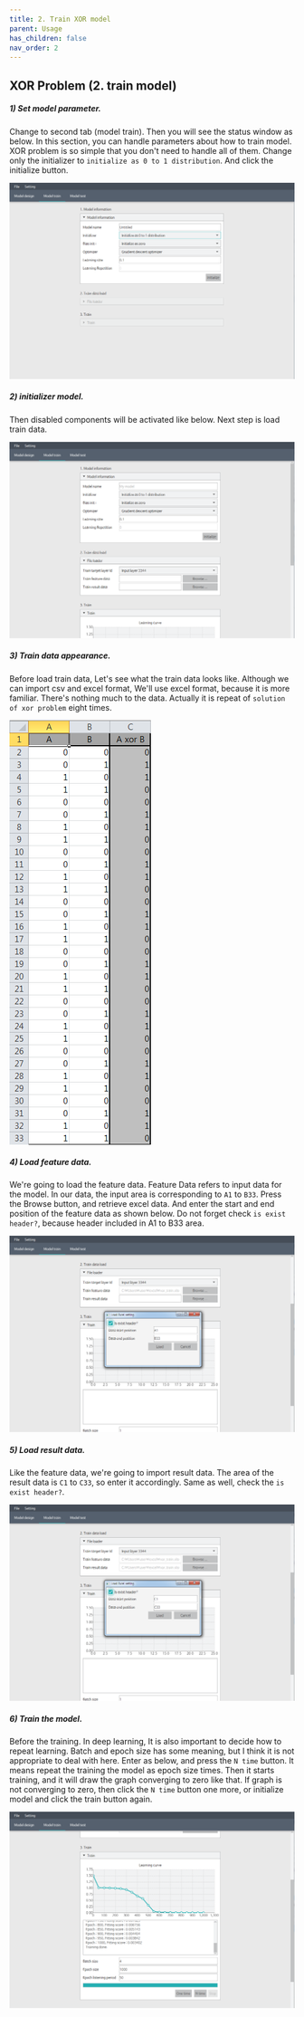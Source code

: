 ```yaml
---
title: 2. Train XOR model
parent: Usage
has_children: false
nav_order: 2
---
```


## XOR Problem (2. train model)

##### 1) Set model parameter.
Change to second tab (model train).
Then you will see the status window as below.
In this section, you can handle parameters about how to train model.
XOR problem is so simple that you don't need to handle all of them. 
Change only the initializer to `initialize as 0 to 1 distribution`.
And click the initialize button.

![xor problem - build model - set model parameter](../resources/usage/xor-07.png)

##### 2) initializer model.
Then disabled components will be activated like below.
Next step is load train data.

![xor problem - build model - initializer model](../resources/usage/xor-08.png)

##### 3) Train data appearance.
Before load train data, Let's see what the train data looks like.
Although we can import csv and excel format, We'll use excel format, because it is more familiar.
There's nothing much to the data.
Actually it is repeat of `solution of xor problem` eight times.

![xor problem - build model - train data appearance](../resources/usage/xor-09.png)

##### 4) Load feature data.
We're going to load the feature data.
Feature Data refers to input data for the model.
In our data, the input area is corresponding to `A1` to `B33`.
Press the Browse button, and retrieve excel data.
And enter the start and end position of the feature data as shown below.
Do not forget check `is exist header?`, because header included in A1 to B33 area.

![xor problem - build model - load feature data](../resources/usage/xor-10.png)

##### 5) Load result data.
Like the feature data, we're going to import result data.
The area of the result data is `C1` to `C33`, so enter it accordingly.
Same as well, check the `is exist header?`.

![xor problem - build model - load result data](../resources/usage/xor-11.png)

##### 6) Train the model.
Before the training.
In deep learning, It is also important to decide how to repeat learning.
Batch and epoch size has some meaning, but I think it is not appropriate to deal with here.
Enter as below, and press the `N time` button. 
It means repeat the training the model as epoch size times.
Then it starts training, and it will draw the graph converging to zero like that.
If graph is not converging to zero, then click the `N time` button one more, or initialize model and click the train button again.

![xor problem - build model - train model](../resources/usage/xor-12.png)